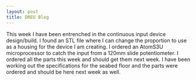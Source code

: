 ```yaml
---
layout: post
title: DREU Blog
---
```


This week I have been entrenched in the continuous input device design/build. I found an STL file where I can change the proportion to use as a housing for the device I am creating. I ordered an AtomS3U microprocessor to catch the input from a 120mm slide potentiometer. I ordered all the parts this week and should get them next week. I have been working out the specifications for the seabed floor and the parts were ordered and should be here next week as well.
